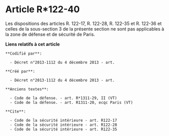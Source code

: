 # Article R*122-40

Les dispositions des articles R. 122-17, R. 122-28, R. 122-35 et R. 122-36 et celles de la sous-section 3 de la présente
section ne sont pas applicables à la zone de défense et de sécurité de Paris.

**Liens relatifs à cet article**

	**Codifié par**:

	  - Décret n°2013-1112 du 4 décembre 2013 - art.

	**Créé par**:

	  - Décret n°2013-1112 du 4 décembre 2013 - art.

	**Anciens textes**:

	  - Code de la défense. - art. R*1311-29, II (VT)
	  - Code de la défense. - art. R1311-20, ecqc Paris (VT)

	**Cite**:

	  - Code de la sécurité intérieure - art. R122-17
	  - Code de la sécurité intérieure - art. R122-28
	  - Code de la sécurité intérieure - art. R122-35

